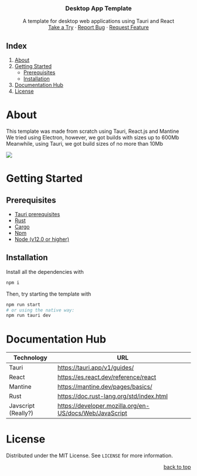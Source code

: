 <br/>
<br/>
<div align="center">
  <h3>Desktop App Template</h3>
  <p align="center">
    A template for desktop web applications using Tauri and React
    <br />
    <a href="#getting-started">Take a Try</a>
    ·
    <a href="https://github.com/BytomilTeam/desktop-app-template-tauri/issues/">Report Bug</a>
    ·
    <a href=https://github.com/BytomilTeam/desktop-app-template-tauri/issues/">Request Feature</a>
  </p>
</div>

## Index
<ol>
    <li>
      <a href="#about">About</a>
    </li>
    <li>
      <a href="#getting-started">Getting Started</a>
      <ul>
          <li><a href="#prerequisites">Prerequisites</a></li>
          <li><a href="#installation">Installation</a></li>
      </ul>
    </li>
    <li><a href="#documentation-hub">Documentation Hub</a></li>
    <li><a href="#license">License</a></li>
 </ol>

# About
This template was made from scratch using Tauri, React.js and Mantine  
We tried using Electron, however, we got builds with sizes up to 600Mb  
Meanwhile, using Tauri, we got build sizes of no more than 10Mb

![](https://i.imgur.com/NhWmULc.png)

# Getting Started
## Prerequisites
- [Tauri prerequisites](https://tauri.app/v1/guides/getting-started/prerequisites/)
- [Rust](https://www.rust-lang.org/tools/install)
- [Cargo](https://www.rust-lang.org/tools/install)
- [Npm](https://nodejs.org/en/download)
- [Node (v12.0 or higher)](https://nodejs.org/en/download)

## Installation
Install all the dependencies with 
```sh
npm i
```
Then, try starting the template with 
```sh
npm run start
# or using the native way:
npm run tauri dev
```

# Documentation Hub
| Technology | URL                          | 
| --- | --- |
| Tauri      | https://tauri.app/v1/guides/ |
| React      | https://es.react.dev/reference/react |
| Mantine    | https://mantine.dev/pages/basics/ |
| Rust       | https://doc.rust-lang.org/std/index.html |
| Javscript (Really?) | https://developer.mozilla.org/en-US/docs/Web/JavaScript |

# License
Distributed under the MIT License. See `LICENSE` for more information.    

<p align="right"><a href="#index">back to top</a></p>
